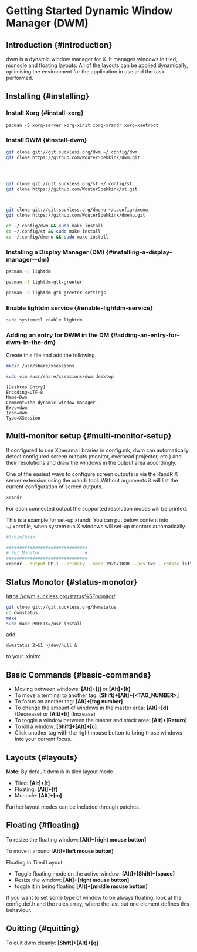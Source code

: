 # Getting Started Dynamic Window Manager (DWM)


## Introduction {#introduction}

dwm is a dynamic window manager for X. It manages windows in tiled, monocle and floating layouts. All of the layouts can be applied dynamically, optimising the environment for the application in use and the task performed.


## Installing {#installing}


### Install Xorg {#install-xorg}

```console
pacman -S xorg-server xorg-xinit xorg-xrandr xorg-xsetroot
```


### Install DWM {#install-dwm}

```bash
git clone git://git.suckless.org/dwm ~/.config/dwm
git clone https://github.com/WouterSpekkink/dwm.git




git clone git://git.suckless.org/st ~/.config/st
git clone https://github.com/WouterSpekkink/st.git



git clone git://git.suckless.org/dmenu ~/.config/dmenu
git clone https://github.com/WouterSpekkink/dmenu.git
```

```bash
cd ~/.config/dwm && sudo make install
cd ~/.config/st && sudo make install
cd ~/.config/dmenu && sudo make install
```


### Installing a Display Manager (DM) {#installing-a-display-manager--dm}

```bash
pacman -S lightdm

pacman -S lightdm-gtk-greeter

pacman -S lightdm-gtk-greeter-settings
```


### Enable lightdm service {#enable-lightdm-service}

```bash
sudo systemctl enable lightdm
```


### Adding an entry for DWM in the DM {#adding-an-entry-for-dwm-in-the-dm}

Create this file and add the following.

```bash
mkdir /usr/share/xsessions

sudo vim /usr/share/xsessions/dwm.desktop
```

```file
[Desktop Entry]
Encoding=UTF-8
Name=Dwm
Comment=the dynamic window manager
Exec=dwm
Icon=dwm
Type=XSession
```


## Multi-monitor setup {#multi-monitor-setup}

If configured to use Xinerama libraries in config.mk, dwm can automatically detect configured screen outputs (monitor, overhead projector, etc.) and their resolutions and draw the windows in the output area accordingly.

One of the easiest ways to configure screen outputs is via the RandR X server extension using the xrandr tool. Without arguments it will list the current configuration of screen outputs.

```bash
xrandr
```

For each connected output the supported resolution modes will be printed.

This is a example for set-up xrandr. You can put below content into ~/.xprofile, when system run X windows will set-up montors automatically.

```bash
#!/bin/bash

###############################
# Set Monitor                 #
###############################
xrandr --output DP-1 --primary --mode 1920x1080 --pos 0x0 --rotate left --output HDMI-1 --mode 2560x1440 --pos 1080x0 --rotate normal --output DVI-D-1 --off
```


## Status Monotor {#status-monotor}

<https://dwm.suckless.org/status%5Fmonitor/>

```bash
git clone git://git.suckless.org/dwmstatus
cd dwmstatus
make
sudo make PREFIX=/usr install
```

add

```text
dwmstatus 2>&1 >/dev/null &
```

to your .xinitrc


## Basic Commands {#basic-commands}

-   Moving between windows: **[Alt]+[j]** or **[Alt]+[k]**
-   To move a terminal to another tag: **[Shift]+[Alt]+[&lt;TAG\_NUMBER&gt;]**
-   To focus on another tag: **[Alt]+[tag number]**
-   To change the amount of windows in the master area: **[Alt]+[d]** (Decrease) or **[Alt]+[i]** (Increase)
-   To toggle a window between the master and stack area: **[Alt]+[Return]**
-   To kill a window: **[Shift]+[Alt]+[c]**
-   Click another tag with the right mouse button to bring those windows into your current focus.


## Layouts {#layouts}

**Note**: By default dwm is in tiled layout mode.

-   Tiled: **[Alt]+[t]**
-   Floating: **[Alt]+[f]**
-   Monocle: **[Alt]+[m]**

Further layout modes can be included through patches.


## Floating {#floating}

To resize the floating window: **[Alt]+[right mouse button]**

To move it around **[Alt]+[left mouse button]**

Floating in Tiled Layout

-   Toggle floating mode on the active window: **[Alt]+[Shift]+[space]**
-   Resize the window: **[Alt]+[right mouse button]**
-   toggle it in being floating **[Alt]+[middle mouse button]**

If you want to set some type of window to be always floating, look at the config.def.h and the rules array, where the last but one element defines this behaviour.


## Quitting {#quitting}

To quit dwm cleanly: **[Shift]+[Alt]+[q]**

